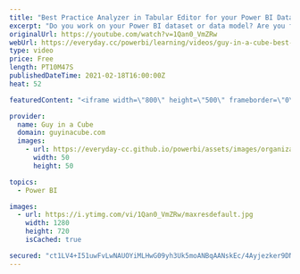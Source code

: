 ```yaml
---
title: "Best Practice Analyzer in Tabular Editor for your Power BI Dataset"
excerpt: "Do you work on your Power BI dataset or data model? Are you following best practices? Patrick walks you through a best practice analyzer set for Tabular Editor, from Michael Kolvasky, that can help you improve your data model.  Blog post: https://powerbi.microsoft.com/blog/best-practice-rules-to-improve-your-models-performance/"
originalUrl: https://youtube.com/watch?v=1Qan0_VmZRw
webUrl: https://everyday.cc/powerbi/learning/videos/guy-in-a-cube-best-practice-analyzer-in-tabular-editor-for-your-power-bi-dataset/
type: video
price: Free
length: PT10M47S
publishedDateTime: 2021-02-18T16:00:00Z
heat: 52

featuredContent: "<iframe width=\"800\" height=\"500\" frameborder=\"0\" src=\"https://www.youtube.com/embed/1Qan0_VmZRw\" allow=\"accelerometer; autoplay; encrypted-media; gyroscope; picture-in-picture\" allowfullscreen></iframe>"

provider:
  name: Guy in a Cube
  domain: guyinacube.com
  images:
    - url: https://everyday-cc.github.io/powerbi/assets/images/organizations/guyinacube.com-50x50.jpg
      width: 50
      height: 50

topics:
  - Power BI

images:
  - url: https://i.ytimg.com/vi/1Qan0_VmZRw/maxresdefault.jpg
    width: 1280
    height: 720
    isCached: true

secured: "ct1LV4+I51uwFvLwNAUOYiMLHwG09yh3Uk5moANBqAANskEc/4Ayjezker9DNfWilk4UmOEM9GqvRWH9SF7bwrsA3k3RYfAouNSRfcmXzVA6TzJQN1aQBowm/j8dC+5GIcrbpndkR8kXTub9UBtXAeX6ka4S3iasiv5HJjx7NP7yQS7Sug4SyIyVolsQFdxH5gy67z4vncRDfGFWMCuHhpIRJSEGxFFbw/QeVkChFWRkEk95wQwy29IfYwYksPe6O8rN4Psz9eDPuHdZmTMa0esjKUekn6q2NhMmf4oIOn44rVaQsxqkAdWhYmqtqrV+tVVtf501z0KbSpbM9292vZHcgyHpLJ4zCDBnMkcfd6PRFsKc4MnMjn6epRBspAgirLdsePembhDeiXYbsc+GjHFVdxXJwZHa2ZYD0GeOkqE=;f9SPxMKScwx24Hc68Oqeyw=="
---
```


